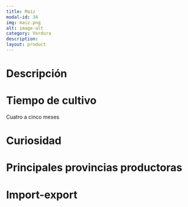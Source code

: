 ```yaml
---
title: Maíz
modal-id: 34
img: maiz.png
alt: image-alt
category: Verdura
description:
layout: product
---
```


# Descripción

# Tiempo de cultivo
Cuatro a cinco meses

# Curiosidad

# Principales provincias productoras
<div class="chart"></div>

# Import-export
